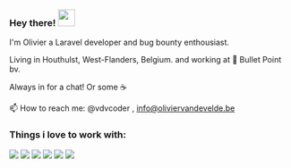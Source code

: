 ### Hey there! <img src="https://raw.githubusercontent.com/MartinHeinz/MartinHeinz/master/wave.gif" width="30px">


I'm Olivier a Laravel developer and bug bounty enthousiast. 

Living in Houthulst, West-Flanders, Belgium. and working at 🐂 Bullet Point bv.
  
Always in for a chat! Or some ☕️

📫 How to reach me: @vdvcoder , info@oliviervandevelde.be

### Things i love to work with:
![](https://img.shields.io/badge/Code-PHP-informational?style=flat&logo=php&logoColor=white&color=2bbc8a)
![](https://img.shields.io/badge/Code-Laravel-informational?style=flat&logo=laravel&logoColor=white&color=2bbc8a)
![](https://img.shields.io/badge/Code-Livewire-informational?style=flat&logo=laravel&logoColor=white&color=2bbc8a)
![](https://img.shields.io/badge/Code-AlpineJs-informational?style=flat&logo=javascript&logoColor=white&color=2bbc8a)
![](https://img.shields.io/badge/Editor-PHPStorm-informational?style=flat&logo=phpstorm&logoColor=white&color=2bbc8a)
![](https://img.shields.io/badge/Device-Macbook_Air_M1-informational?style=flat&logo=apple&logoColor=white&color=2bbc8a)





<!--
**vdvcoder/vdvcoder** is a ✨ _special_ ✨ repository because its `README.md` (this file) appears on your GitHub profile.

Here are some ideas to get you started:

- 🔭 I’m currently working on ...
- 🌱 I’m currently learning ...
- 👯 I’m looking to collaborate on ...
- 🤔 I’m looking for help with ...
- 💬 Ask me about ...
- 📫 How to reach me: ...
- 😄 Pronouns: ...
- ⚡ Fun fact: ...
-->
